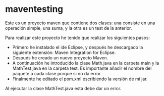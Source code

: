 # maventesting
Este es un proyecto maven que contiene dos clases: una consiste en una operación simple, una suma, y la otra es un test de la anterior.

Para realizar este proyecto he tenido que realizar los siguientes pasos:
- Primero he instalado el ide Eclipse, y después he descargado la siguiente extensión: Maven Integration for Eclipse.
- Después he creado un nuevo proyecto Maven.
- A continuación he introducido la clase Math.java en la carpeta main y la MathTest.java en la carpeta test. Es importante añadir el nombre del paquete a cada clase porque si no da error.
- Finalmente he editado el pom.xml escribiendo la versión de mi jar.

Al ejecutar la clase MathTest.java esta debe dar un error.
